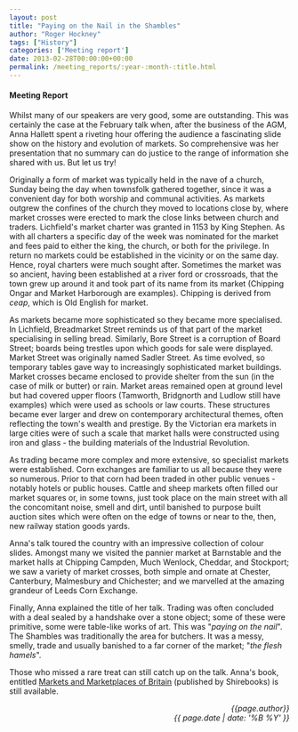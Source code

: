 ```yaml
---
layout: post
title: "Paying on the Nail in the Shambles"
author: "Roger Hockney"
tags: ["History"]
categories: ['Meeting report']
date: 2013-02-28T00:00:00+00:00
permalink: /meeting_reports/:year-:month-:title.html
---
```

#### Meeting Report ####

Whilst many of our speakers are very good, some are outstanding. This was certainly the case at the February talk when, after the business of the AGM, Anna Hallett spent a riveting hour offering the audience a fascinating slide show on the history and evolution of markets. So comprehensive was her presentation that no summary can do justice to the range of information she shared with us. But let us try!

Originally a form of market was typically held in the nave of a church, Sunday being the day when townsfolk gathered together, since it was a convenient day for both worship and communal activities. As markets outgrew the confines of the church they moved to locations close by, where market crosses were erected to mark the close links between church and traders. Lichfield's market charter was granted in 1153 by King Stephen. As with all charters a specific day of the week was nominated for the market and fees paid to either the king, the church, or both for the privilege. In return no markets could be established in the vicinity or on the same day. Hence, royal charters were much sought after. Sometimes the market was so ancient, having been established at a river ford or crossroads, that the town grew up around it and took part of its name from its market (Chipping Ongar and Market Harborough are examples). Chipping is derived from *ceap*, which is Old English for market.

As markets became more sophisticated so they became more specialised. In Lichfield, Breadmarket Street reminds us of that part of the market specialising in selling bread. Similarly, Bore Street is a corruption of Board Street; boards being trestles upon which goods for sale were displayed. Market Street was originally named Sadler Street. As time evolved, so temporary tables gave way to increasingly sophisticated market buildings. Market crosses became enclosed to provide shelter from the sun (in the case of milk or butter) or rain. Market areas remained open at ground level but had covered upper floors (Tamworth, Bridgnorth and Ludlow still have examples) which were used as schools or law courts. These structures became ever larger and drew on contemporary architectural themes, often reflecting the town's wealth and prestige. By the Victorian era markets in large cities were of such a scale that market halls were constructed using iron and glass - the building materials of the Industrial Revolution.

As trading became more complex and more extensive, so specialist markets were established. Corn exchanges are familiar to us all because they were so numerous. Prior to that corn had been traded in other public venues - notably hotels or public houses. Cattle and sheep markets often filled our market squares or, in some towns, just took place on the main street with all the concomitant noise, smell and dirt, until banished to purpose built auction sites which were often on the edge of towns or near to the, then, new railway station goods yards.

Anna's talk toured the country with an impressive collection of colour slides. Amongst many we visited the pannier market at Barnstable and the market halls at Chipping Campden, Much Wenlock, Cheddar, and Stockport; we saw a variety of market crosses, both simple and ornate at Chester, Canterbury, Malmesbury and Chichester; and we marvelled at the amazing grandeur of Leeds Corn Exchange.

Finally, Anna explained the title of her talk. Trading was often concluded with a deal sealed by a handshake over a stone object; some of these were primitive, some were table-like works of art. This was "*paying on the nail*". The Shambles was traditionally the area for butchers. It was a messy, smelly, trade and usually banished to a far corner of the market; "*the flesh hamels*".

Those who missed a rare treat can still catch up on the talk. Anna's book, entitled [Markets and Marketplaces of Britain](http://www.shirebooks.co.uk/store/Markets-and-Marketplaces-of-Britain_9780747806899) (published by Shirebooks) is still available.


<p align="right"><i> {{page.author}} <br> {{ page.date | date: '%B %Y' }} </i></p>
